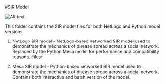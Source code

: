 #SIR Model 

![Alt text](https://github.com/maxmalikov/Network-Scaling-Approach/SIR.png)

This folder contains the SIR model files for both NetLogo and Python model versions. 

1. NetLogo SIR model - NetLogo-based networked SIR model used to demonstrate the mechanics of disease spread across a social network. Replaced by the Python Mesa model for performance and compatibility reasons. Files:
   
2. Mesa SIR model - Python-based networked SIR model used to demonstrate the mechanics of disease spread across a social network. Contains both interactive and batch version of the model.
